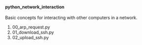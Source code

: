 <h4>python_network_interaction</h4>

<p>Basic concepts for interacting with other computers in a network.</p>
<ol>
<li>00_arp_request.py</li>
<li>01_download_ssh.py</li>
<li>02_upload_ssh.py</li>
</ol>
